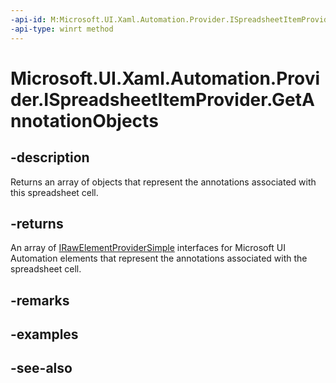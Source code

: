 ```yaml
---
-api-id: M:Microsoft.UI.Xaml.Automation.Provider.ISpreadsheetItemProvider.GetAnnotationObjects
-api-type: winrt method
---
```


<!-- Method syntax
public Windows.UI.Xaml.Automation.Provider.IRawElementProviderSimple[] GetAnnotationObjects()
-->

# Microsoft.UI.Xaml.Automation.Provider.ISpreadsheetItemProvider.GetAnnotationObjects

## -description
Returns an array of objects that represent the annotations associated with this spreadsheet cell.

## -returns
An array of [IRawElementProviderSimple](irawelementprovidersimple.md) interfaces for Microsoft UI Automation elements that represent the annotations associated with the spreadsheet cell.

## -remarks

## -examples

## -see-also
